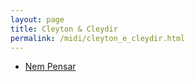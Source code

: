 ```yaml
---
layout: page
title: Cleyton & Cleydir
permalink: /midi/cleyton_e_cleydir.html
---
```


* [Nem Pensar](http://www.victor3d.com.br/midi/Nem_Pensar.mid)